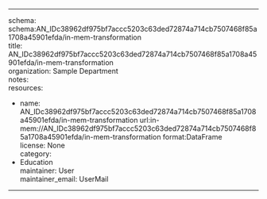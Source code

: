


---  
schema: schema:AN_IDc38962df975bf7accc5203c63ded72874a714cb7507468f85a1708a45901efda/in-mem-transformation  
title: AN_IDc38962df975bf7accc5203c63ded72874a714cb7507468f85a1708a45901efda/in-mem-transformation  
organization: Sample Department  
notes:   
resources:  
- name: AN_IDc38962df975bf7accc5203c63ded72874a714cb7507468f85a1708a45901efda/in-mem-transformation 
 url:in-mem://AN_IDc38962df975bf7accc5203c63ded72874a714cb7507468f85a1708a45901efda/in-mem-transformation 
 format:DataFrame  
license: None  
category:
 - Education  
maintainer: User  
maintainer_email: UserMail  
---